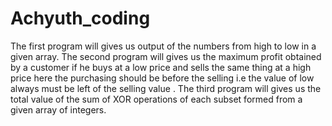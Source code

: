 # Achyuth_coding


 The first program will gives us output of the numbers from high to low in a given array.
 The second program will gives us the maximum profit obtained by a customer if he buys at a low price and sells the same thing at a high price here the purchasing should be before the selling i.e the value of low always must be left of the selling value .
 The third program will gives us the total value of the sum of XOR operations of each subset formed from a given array of integers.
